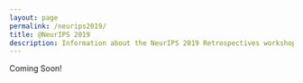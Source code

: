 ```yaml
---
layout: page
permalink: /neurips2019/
title: @NeurIPS 2019
description: Information about the NeurIPS 2019 Retrospectives workshop. 
---
```


Coming Soon!

